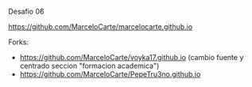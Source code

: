 Desafio 06

https://github.com/MarceloCarte/marcelocarte.github.io

Forks:
- https://github.com/MarceloCarte/voyka17.github.io
  (cambio fuente y centrado seccion "formacion academica")
- https://github.com/MarceloCarte/PepeTru3no.github.io
